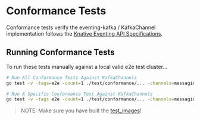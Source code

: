 # Conformance Tests

Conformance tests verify the eventing-kafka / KafkaChannel implementation
follows the
[Knative Eventing API Specifications](https://github.com/knative/eventing/tree/master/docs/spec).

## Running Conformance Tests

To run these tests manually against a local valid e2e test cluster...

```bash
# Run All Conformance Tests Against KafkaChannels
go test -v -tags=e2e -count=1 ./test/conformance/... -channels=messaging.knative.dev/v1beta1:KafkaChannel

# Run A Specific Conformance Test Against KafkaChannels
go test -v -tags e2e -count=1 ./test/conformance/... -channels=messaging.knative.dev/v1beta1:KafkaChannel -run TestChannelStatus
```

> NOTE: Make sure you have built the [test_images](../README.md#test-images)!
